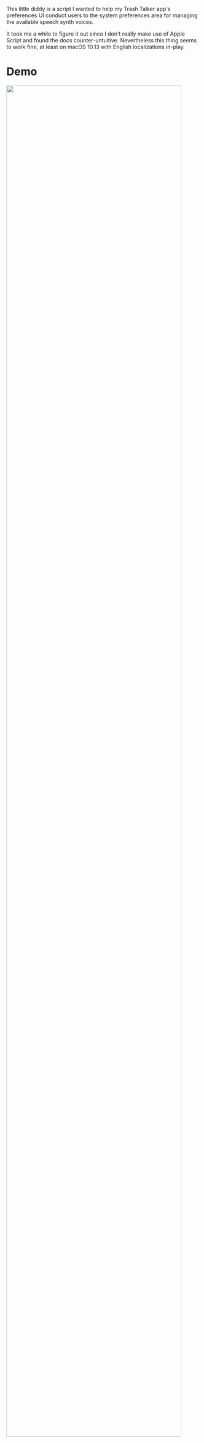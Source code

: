 This little diddy is a script I wanted to help my Trash Talker app's preferences UI conduct users to the system preferences area for
managing the available speech synth voices.

It took me a while to figure it out since I don't really make use of Apple Script and found the docs counter-untuitive. Nevertheless this thing
seems to work fine, at least on macOS 10.13 with English localizations in-play.

<H1>Demo</H1>
<img src="demo.gif" width="95%"/>
